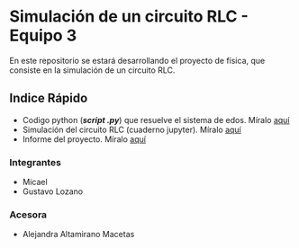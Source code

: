 # Simulación de un circuito RLC - Equipo 3
En este repositorio se estará desarrollando el proyecto de física, que consiste en la simulación de un circuito RLC.


## Indice Rápido
* Codigo python (***script  .py***) que resuelve el sistema de edos. Míralo [aquí](https://github.com/Proyectos-Fisica-20192/Circuitos-RLC/blob/master/code/rlc_circuit_menu.py)
* Simulación del circuito RLC (cuaderno jupyter). Míralo [aquí](https://nbviewer.jupyter.org/github/Proyectos-Fisica-20192/Circuitos-RLC/blob/master/code/rlc_circuit_rk4.ipynb)
* Informe del proyecto. Míralo [aquí](https://github.com/Proyectos-Fisica-20192/Circuitos-RLC/tree/master/informe)

### Integrantes
* Micael
* Gustavo Lozano

### Acesora
* Alejandra Altamirano Macetas
